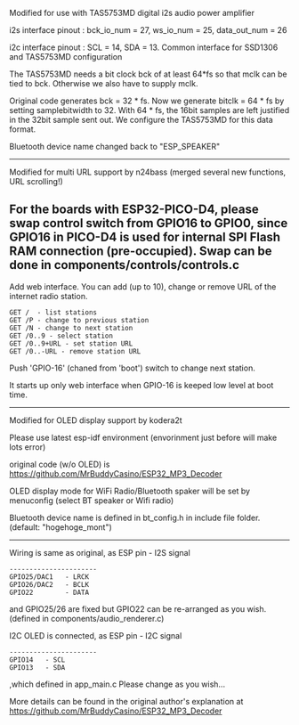 
Modified for use with TAS5753MD digital i2s audio power amplifier

i2s interface pinout :  bck_io_num = 27, ws_io_num = 25, data_out_num = 26

i2c interface pinout : SCL = 14, SDA = 13. Common interface for SSD1306 and TAS5753MD configuration

The  TAS5753MD needs a bit clock bck of at least 64*fs so that mclk can be tied to bck. Otherwise we also have to supply mclk.

Original code generates bck = 32 * fs. Now we generate bitclk = 64 * fs by setting samplebitwidth to 32.  With 64 * fs, the 16bit samples are left justified in the 32bit sample sent out. We configure the TAS5753MD for this data format.

Bluetooth device name changed back to "ESP_SPEAKER"

-------------------------------------------

Modified for multi URL support by n24bass
(merged several new functions, URL scrolling!)

## For the boards with ESP32-PICO-D4, please swap control switch from GPIO16 to GPIO0, since GPIO16 in PICO-D4 is used for internal SPI Flash RAM connection (pre-occupied). Swap can be done in components/controls/controls.c

Add web interface. You can add (up to 10), change or remove URL of the internet radio station. 

```
GET /  - list stations
GET /P - change to previous station
GET /N - change to next station
GET /0..9 - select station
GET /0..9+URL - set station URL
GET /0..-URL - remove station URL
```

Push 'GPIO-16' (chaned from 'boot') switch to change next station.

It starts up only web interface when GPIO-16 is keeped low level at boot time.

----

Modified for OLED display support by kodera2t

Please use latest esp-idf environment (envorinment just before will make lots error)

original code (w/o OLED) is
https://github.com/MrBuddyCasino/ESP32_MP3_Decoder

OLED display mode for WiFi Radio/Bluetooth spaker will be set by menuconfig (select BT speaker or Wifi radio)

Bluetooth device name is defined in bt_config.h in include file folder. (default: "hogehoge_mont")

----
Wiring is same as original, as
ESP pin   - I2S signal
```
----------------------
GPIO25/DAC1   - LRCK
GPIO26/DAC2   - BCLK
GPIO22        - DATA
```
and GPIO25/26 are fixed but GPIO22 can be re-arranged as you wish.
(defined in components/audio_renderer.c)

I2C OLED is connected, as
ESP pin   - I2C signal
```
----------------------
GPIO14   - SCL
GPIO13   - SDA
```
,which defined in app_main.c Please change as you wish...


More details can be found in the original author's explanation at
https://github.com/MrBuddyCasino/ESP32_MP3_Decoder
